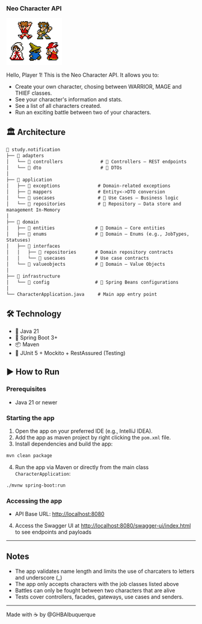 ### Neo Character API

![classes.png](misc%2Fclasses.png)

Hello, Player 1!
This is the Neo Character API. It allows you to:
* Create your own character, chosing between WARRIOR, MAGE and THIEF classes.
* See your character's information and stats.
* See a list of all characters created.
* Run an exciting battle between two of your characters.


## 🏛️ Architecture

```
📁 study.notification
├── 📁 adapters
│   └── 📁 controllers              # 🔹 Controllers – REST endpoints
│   └── 📁 dto                      # 🔹 DTOs
│
├── 📁 application
│   ├── 📁 exceptions              # Domain-related exceptions
│   ├── 📁 mappers                 # Entity<->DTO conversion
│   └── 📁 usecases                # 🔹 Use Cases – Business logic
│   └── 📁 repositories            # 🔹 Repository – Data store and management In-Memory
│
├── 📁 domain
│   ├── 📁 entities               # 🔹 Domain – Core entities
│   ├── 📁 enums                  # 🔹 Domain – Enums (e.g., JobTypes, Statuses)
│   ├── 📁 interfaces
│   │   ├── 📁 repositories       # Domain repository contracts
│   │   └── 📁 usecases           # Use case contracts
│   └── 📁 valueobjects           # 🔹 Domain – Value Objects 
│ 
├── 📁 infrastructure
│   └── 📁 config                 # 🔹 Spring Beans configurations
│
└── CharacterApplication.java     # Main app entry point
```

## 🛠 Technology

- 🧠 Java 21
- 🌱 Spring Boot 3+
- 📦 Maven
- 🧪 JUnit 5 + Mockito + RestAssured (Testing)

## ▶️ How to Run

### Prerequisites

- Java 21 or newer

### Starting the app

1. Open the app on your preferred IDE (e.g., IntelliJ IDEA).
2. Add the app as maven project by right clicking the `pom.xml` file.
3. Install dependencies and build the app:

```bash
mvn clean package 
```

4. Run the app via Maven or directly from the main class `CharacterApplication`:

```bash
./mvnw spring-boot:run
```

### Accessing the app

- API Base URL: [http://localhost:8080](http://localhost:8080)

4. Access the Swagger UI at [http://localhost:8080/swagger-ui/index.html](http://localhost:8080/swagger-ui/index.html) to see endpoints and payloads
---

## Notes

- The app validates name length and limits the use of charcaters to letters and underscore (_)
- The app only accepts characters with the job classes listed above
- Battles can only be fought between two characters that are alive
- Tests cover controllers, facades, gateways, use cases and senders.

---

Made with ☕  by @GHBAlbuquerque
